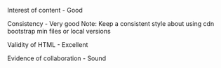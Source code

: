 Interest of content - Good

Consistency - Very good
Note: Keep a consistent style about using cdn bootstrap min files or local versions

Validity of HTML - Excellent

Evidence of collaboration - Sound
